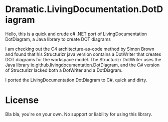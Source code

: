 # Dramatic.LivingDocumentation.DotDiagram
Hello, this is a quick and crude c# .NET port of LivingDocumentation DotDiagram, a Java library to create DOT diagrams

I am checking out the C4 architecture-as-code method by Simon Brown and found that his Structurizr java version contains a DotWriter that creates DOT diagrams for the workspace model.
The Structurizr DotWriter uses the Java library io.github.livingdocumentation.DotDiagram, and the C# version of Structurizr lacked both a DotWriter and a DotDiagram.

I ported the LivingDocumentation DotDiagram to C#, quick and dirty.


# License
Bla bla, you're on your own. No support or liability for using this library.
